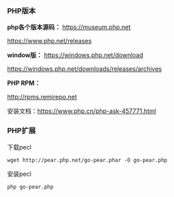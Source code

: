 ### PHP版本

**php各个版本源码：**
https://museum.php.net

https://www.php.net/releases

**window版：**
https://windows.php.net/download

https://windows.php.net/downloads/releases/archives



**PHP RPM：**

http://rpms.remirepo.net

安装文档：https://www.php.cn/php-ask-457771.html



### PHP扩展

下载pecl

```
wget http://pear.php.net/go-pear.phar -O go-pear.php
```

安装pecl

```
php go-pear.php
```

